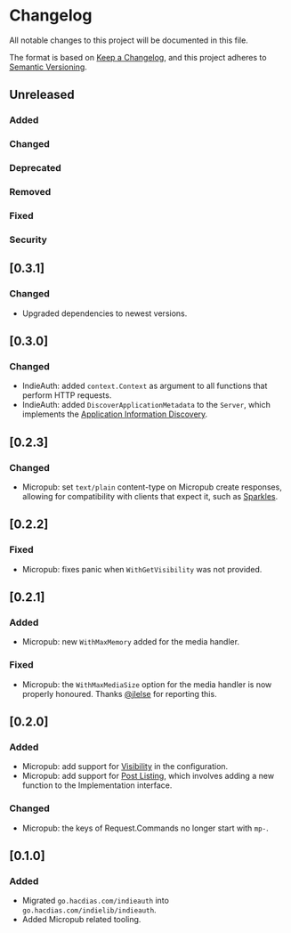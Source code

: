 # Changelog

All notable changes to this project will be documented in this file.

The format is based on [Keep a Changelog](https://keepachangelog.com/en/1.0.0/),
and this project adheres to [Semantic Versioning](https://semver.org/spec/v2.0.0.html).

## Unreleased

### Added

### Changed

### Deprecated

### Removed

### Fixed

### Security

## [0.3.1]

### Changed

- Upgraded dependencies to newest versions.

## [0.3.0]

### Changed

- IndieAuth: added `context.Context` as argument to all functions that perform HTTP requests.
- IndieAuth: added `DiscoverApplicationMetadata` to the `Server`, which implements the [Application Information Discovery](https://indieauth.spec.indieweb.org/#application-information).

## [0.2.3]

### Changed

- Micropub: set `text/plain` content-type on Micropub create responses, allowing for compatibility with clients that expect it, such as [Sparkles](https://sparkles.sploot.com/).

## [0.2.2]

### Fixed

- Micropub: fixes panic when `WithGetVisibility` was not provided.

## [0.2.1]

### Added

- Micropub: new `WithMaxMemory` added for the media handler.

### Fixed

- Micropub: the `WithMaxMediaSize` option for the media handler is now properly honoured. Thanks [@jlelse](https://jlelse.blog/) for reporting this.

## [0.2.0]

### Added

- Micropub: add support for [Visibility](https://indieweb.org/Micropub-extensions#Visibility) in the configuration.
- Micropub: add support for [Post Listing](https://indieweb.org/Micropub-extensions#Query_for_Post_List), which involves adding a new function to the Implementation interface.

### Changed

- Micropub: the keys of Request.Commands no longer start with `mp-`.

## [0.1.0]

### Added

- Migrated `go.hacdias.com/indieauth` into `go.hacdias.com/indielib/indieauth`.
- Added Micropub related tooling.
